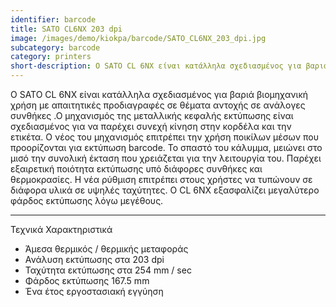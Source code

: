 ```yaml
---
identifier: barcode
title: SATO CL6NX 203 dpi
image: /images/demo/kiokpa/barcode/SATO_CL6NX_203_dpi.jpg
subcategory: barcode
category: printers
short-description: Ο SATO CL 6NX είναι κατάλληλα σχεδιασμένος για βαριά βιομηχανική χρήση με απαιτητικές προδιαγραφές σε θέματα αντοχής σε ανάλογες συνθήκες.
---
```





Ο SATO CL 6NX είναι κατάλληλα σχεδιασμένος για βαριά βιομηχανική χρήση με απαιτητικές προδιαγραφές σε θέματα αντοχής σε ανάλογες συνθήκες .Ο μηχανισμός της μεταλλικής κεφαλής εκτύπωσης είναι σχεδιασμένος για να παρέχει συνεχή κίνηση στην κορδέλα και την ετικέτα. Ο νέος του μηχανισμός επιτρέπει την χρήση ποικίλων μέσων που προορίζονται για εκτύπωση barcode. Το σπαστό του κάλυμμα, μειώνει στο μισό την συνολική έκταση που χρειάζεται για την λειτουργία του. Παρέχει εξαιρετική ποιότητα εκτύπωσης υπό διάφορες συνθήκες και θερμοκρασίες. Η νέα ρύθμιση επιτρέπει στους χρήστες να τυπώνουν σε διάφορα υλικά σε υψηλές ταχύτητες. Ο CL 6NX εξασφαλίζει μεγαλύτερο φάρδος εκτύπωσης λόγω μεγέθους.

---




Τεχνικά Χαρακτηριστικά

*    Άμεσα θερμικός / θερμικής μεταφοράς
*    Ανάλυση εκτύπωσης στα 203 dpi
*    Ταχύτητα εκτύπωσης στα 254 mm / sec
*    Φάρδος εκτύπωσης 167.5 mm
*    Ένα έτος εργοστασιακή εγγύηση


